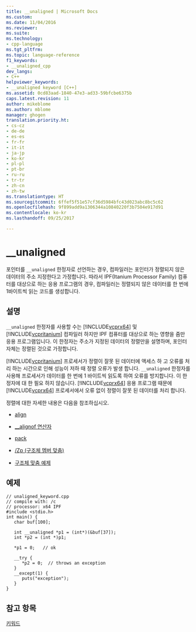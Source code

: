 ```yaml
---
title: __unaligned | Microsoft Docs
ms.custom: 
ms.date: 11/04/2016
ms.reviewer: 
ms.suite: 
ms.technology:
- cpp-language
ms.tgt_pltfrm: 
ms.topic: language-reference
f1_keywords:
- __unaligned_cpp
dev_langs:
- C++
helpviewer_keywords:
- __unaligned keyword [C++]
ms.assetid: 0cd83aad-1840-47e3-ad33-59bfcbe6375b
caps.latest.revision: 11
author: mikeblome
ms.author: mblome
manager: ghogen
translation.priority.ht:
- cs-cz
- de-de
- es-es
- fr-fr
- it-it
- ja-jp
- ko-kr
- pl-pl
- pt-br
- ru-ru
- tr-tr
- zh-cn
- zh-tw
ms.translationtype: HT
ms.sourcegitcommit: 6ffef5f51e57cf36d5984bfc43d023abc8bc5c62
ms.openlocfilehash: 9f899add9a1306344a10840220f3b7504e917d91
ms.contentlocale: ko-kr
ms.lasthandoff: 09/25/2017

---
```

# <a name="unaligned"></a>__unaligned
포인터를 `__unaligned` 한정자로 선언하는 경우, 컴파일러는 포인터가 정렬되지 않은 데이터의 주소 지정한다고 가정합니다. 따라서 IPF(Itanium Processor Family) 컴퓨터를 대상으로 하는 응용 프로그램의 경우, 컴파일러는 정렬되지 않은 데이터를 한 번에 1바이트씩 읽는 코드를 생성합니다.  
  
## <a name="remarks"></a>설명  
 `__unaligned` 한정자를 사용할 수는 [!INCLUDE[vcprx64](../assembler/inline/includes/vcprx64_md.md)] 및 [!INCLUDE[vcpritanium](../cpp/includes/vcpritanium_md.md)] 컴파일러 하지만 IPF 컴퓨터를 대상으로 하는 영향을 줌만 응용 프로그램입니다. 이 한정자는 주소가 지정된 데이터의 정렬만을 설명하며, 포인터 자체는 정렬된 것으로 가정합니다.  
  
 [!INCLUDE[vcpritanium](../cpp/includes/vcpritanium_md.md)] 프로세서가 정렬이 잘못 된 데이터에 액세스 하 고 오류를 처리 하는 시간으로 인해 성능이 저하 때 정렬 오류가 발생 합니다. `__unaligned` 한정자를 사용해 프로세서가 데이터를 한 번에 1 바이트씩 읽도록 하여 오류를 방지합니다. 이 한정자에 대 한 필요 하지 않습니다. [!INCLUDE[vcprx64](../assembler/inline/includes/vcprx64_md.md)] 응용 프로그램 때문에 [!INCLUDE[vcprx64](../assembler/inline/includes/vcprx64_md.md)] 프로세서에서 오류 없이 정렬이 잘못 된 데이터를 처리 합니다.  
  
 정렬에 대한 자세한 내용은 다음을 참조하십시오.  
  
-   [align](../cpp/align-cpp.md)  
  
-   [__alignof 연산자](../cpp/alignof-operator.md)  
  
-   [pack](../preprocessor/pack.md)  
  
-   [/Zp (구조체 멤버 맞춤)](../build/reference/zp-struct-member-alignment.md)  
  
-   [구조체 맞춤 예제](../build/examples-of-structure-alignment.md)  
  
## <a name="example"></a>예제  
  
```  
// unaligned_keyword.cpp  
// compile with: /c  
// processor: x64 IPF  
#include <stdio.h>  
int main() {  
   char buf[100];  
  
   int __unaligned *p1 = (int*)(&buf[37]);  
   int *p2 = (int *)p1;  
  
   *p1 = 0;   // ok  
  
   __try {  
      *p2 = 0;  // throws an exception  
   }  
   __except(1) {  
      puts("exception");  
   }  
}  
```  
  
## <a name="see-also"></a>참고 항목  
 [키워드](../cpp/keywords-cpp.md)
